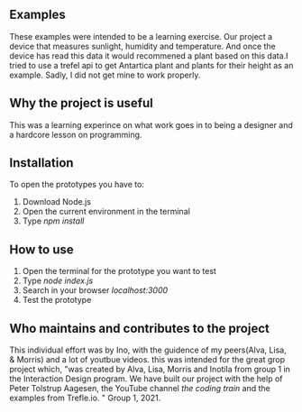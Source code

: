 ## Examples
These examples were intended to be a learning exercise. Our project a device that measures sunlight, humidity and temperature. And once the device has read this data it would recommened a plant based on this data.I tried to use a trefel api to get Antartica plant and plants for their height as an example. Sadly, I did not get mine to work properly.

## Why the project is useful 
This was a learning experince on what work goes in to being a designer and a hardcore lesson on programming.

## Installation 
To open the prototypes you have to:
1. Download Node.js
2. Open the current environment in the terminal
3. Type _npm install_

## How to use
1. Open the terminal for the prototype you want to test
2. Type _node index.js_
3. Search in your browser _localhost:3000_ 
4. Test the prototype

## Who maintains and contributes to the project
This individual effort was by Ino, with  the guidence of my peers(Alva, Lisa, & Morris) and a lot of youtbue videos. this was intended for the great grop project which, "was created by Alva, Lisa, Morris and Inotila from group 1 in the Interaction Design program. 
We have built our project with the help of Peter Tolstrup Aagesen, the YouTube channel _the coding train_ and the examples from Trefle.io. " Group 1, 2021.